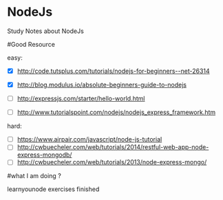 # NodeJs
Study Notes about NodeJs


#Good Resource 

easy:
-[x] http://code.tutsplus.com/tutorials/nodejs-for-beginners--net-26314
-[x] http://blog.modulus.io/absolute-beginners-guide-to-nodejs
-[ ] http://expressjs.com/starter/hello-world.html
-[ ] http://www.tutorialspoint.com/nodejs/nodejs_express_framework.htm


hard:
-[ ] https://www.airpair.com/javascript/node-js-tutorial
-[ ] http://cwbuecheler.com/web/tutorials/2014/restful-web-app-node-express-mongodb/
-[ ] http://cwbuecheler.com/web/tutorials/2013/node-express-mongo/

#what I am doing ?

learnyounode exercises finished 
